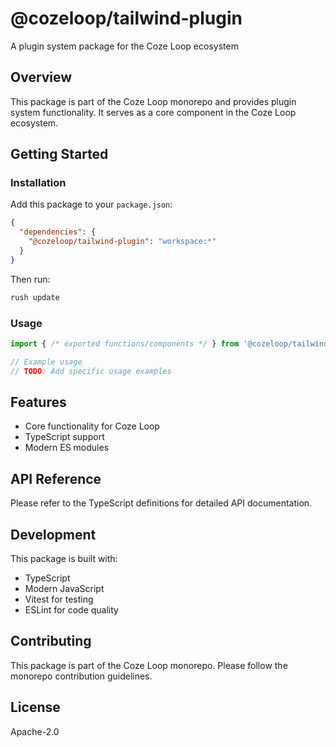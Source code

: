 # @cozeloop/tailwind-plugin

A plugin system package for the Coze Loop ecosystem

## Overview

This package is part of the Coze Loop monorepo and provides plugin system functionality. It serves as a core component in the Coze Loop ecosystem.

## Getting Started

### Installation

Add this package to your `package.json`:

```json
{
  "dependencies": {
    "@cozeloop/tailwind-plugin": "workspace:*"
  }
}
```

Then run:

```bash
rush update
```

### Usage

```typescript
import { /* exported functions/components */ } from '@cozeloop/tailwind-plugin';

// Example usage
// TODO: Add specific usage examples
```

## Features

- Core functionality for Coze Loop
- TypeScript support
- Modern ES modules

## API Reference

Please refer to the TypeScript definitions for detailed API documentation.

## Development

This package is built with:

- TypeScript
- Modern JavaScript
- Vitest for testing
- ESLint for code quality

## Contributing

This package is part of the Coze Loop monorepo. Please follow the monorepo contribution guidelines.

## License

Apache-2.0
